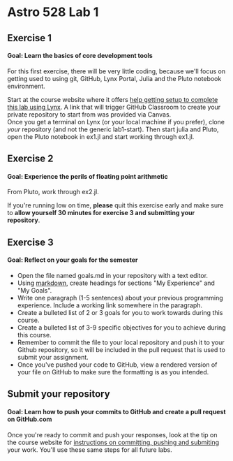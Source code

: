# Astro 528 Lab 1

## Exercise 1
#### Goal:  Learn the basics of core development tools
For this first exercise, there will be very little coding, because we'll focus on getting used to using git, GitHub, Lynx Portal, Julia and the Pluto notebook environment.

Start at the course website where it offers [help getting setup to complete this lab using Lynx](https://psuastro528.github.io/Fall2025/tips/labs/).  A link that will trigger GitHub Classroom to create your private repository to start from was provided via Canvas.  
Once you get a terminal on Lynx (or your local machine if you prefer), clone _your_ repository (and not the generic lab1-start).  Then start julia and Pluto, open the Pluto notebook in ex1.jl and start working through ex1.jl.

## Exercise 2
#### Goal:  Experience the perils of floating point arithmetic
From Pluto, work through ex2.jl.

If you're running low on time, **please** quit this exercise early and make sure to **allow yourself 30 minutes for exercise 3 and submitting your repository**.

## Exercise 3
#### Goal:  Reflect on your goals for the semester
- Open the file named goals.md in your repository with a text editor.
- Using [markdown](https://guides.github.com/features/mastering-markdown/), create headings for sections "My Experience" and "My Goals".
- Write one paragraph (1-5 sentences) about your previous programming experience.  Include a working link somewhere in the paragraph.
- Create a bulleted list of 2 or 3 goals for you to work towards during this course.  
- Create a bulleted list of 3-9 specific objectives for you to achieve during this course.  
- Remember to commit the file to your local repository and push it to your Github repository, so it will be included in the pull request that is used to submit your assignment.  
- Once you've pushed your code to GitHub, view a rendered version of your file on GitHub to make sure the formatting is as you intended.

## Submit your repository
#### Goal:  Learn how to push your commits to GitHub and create a pull request on GitHub.com
Once you're ready to commit and push your responses, look at the tip on the course website for [instructions on committing, pushing and submiting](https://psuastro528.github.io/Fall2025/tips/labs/submitting/) your work.  You'll use these same steps for all future labs.

